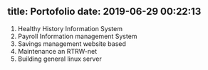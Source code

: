 title: Portofolio
date: 2019-06-29 00:22:13
---
1. Healthy History Information System
2. Payroll Information management System
3. Savings management website based
4. Maintenance an RTRW-net
5. Building general linux server